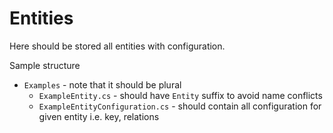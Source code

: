 ﻿# Entities

Here should be stored all entities with configuration.

Sample structure
* `Examples` - note that it should be plural
  * `ExampleEntity.cs` - should have `Entity` suffix to avoid name conflicts
  * `ExampleEntityConfiguration.cs` - should contain all configuration for given entity i.e. key, relations